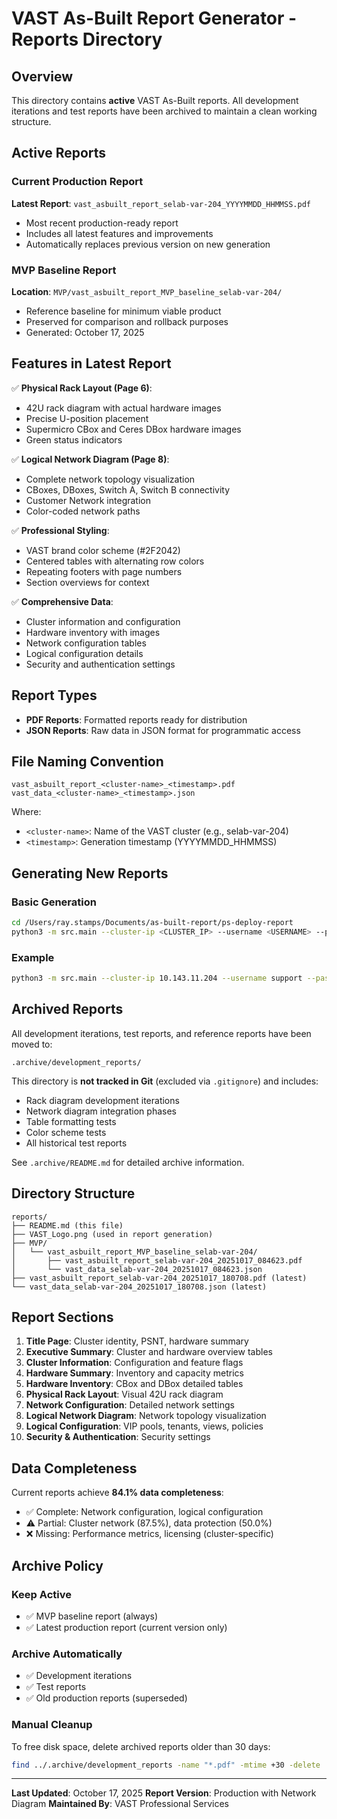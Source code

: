 # VAST As-Built Report Generator - Reports Directory

## Overview

This directory contains **active** VAST As-Built reports. All development iterations and test reports have been archived to maintain a clean working structure.

## Active Reports

### Current Production Report
**Latest Report**: `vast_asbuilt_report_selab-var-204_YYYYMMDD_HHMMSS.pdf`
- Most recent production-ready report
- Includes all latest features and improvements
- Automatically replaces previous version on new generation

### MVP Baseline Report
**Location**: `MVP/vast_asbuilt_report_MVP_baseline_selab-var-204/`
- Reference baseline for minimum viable product
- Preserved for comparison and rollback purposes
- Generated: October 17, 2025

## Features in Latest Report

✅ **Physical Rack Layout (Page 6)**:
- 42U rack diagram with actual hardware images
- Precise U-position placement
- Supermicro CBox and Ceres DBox hardware images
- Green status indicators

✅ **Logical Network Diagram (Page 8)**:
- Complete network topology visualization
- CBoxes, DBoxes, Switch A, Switch B connectivity
- Customer Network integration
- Color-coded network paths

✅ **Professional Styling**:
- VAST brand color scheme (#2F2042)
- Centered tables with alternating row colors
- Repeating footers with page numbers
- Section overviews for context

✅ **Comprehensive Data**:
- Cluster information and configuration
- Hardware inventory with images
- Network configuration tables
- Logical configuration details
- Security and authentication settings

## Report Types

- **PDF Reports**: Formatted reports ready for distribution
- **JSON Reports**: Raw data in JSON format for programmatic access

## File Naming Convention

```
vast_asbuilt_report_<cluster-name>_<timestamp>.pdf
vast_data_<cluster-name>_<timestamp>.json
```

Where:
- `<cluster-name>`: Name of the VAST cluster (e.g., selab-var-204)
- `<timestamp>`: Generation timestamp (YYYYMMDD_HHMMSS)

## Generating New Reports

### Basic Generation
```bash
cd /Users/ray.stamps/Documents/as-built-report/ps-deploy-report
python3 -m src.main --cluster-ip <CLUSTER_IP> --username <USERNAME> --password <PASSWORD> --output-dir reports
```

### Example
```bash
python3 -m src.main --cluster-ip 10.143.11.204 --username support --password 654321 --output-dir reports
```

## Archived Reports

All development iterations, test reports, and reference reports have been moved to:
```
.archive/development_reports/
```

This directory is **not tracked in Git** (excluded via `.gitignore`) and includes:
- Rack diagram development iterations
- Network diagram integration phases
- Table formatting tests
- Color scheme tests
- All historical test reports

See `.archive/README.md` for detailed archive information.

## Directory Structure

```
reports/
├── README.md (this file)
├── VAST_Logo.png (used in report generation)
├── MVP/
│   └── vast_asbuilt_report_MVP_baseline_selab-var-204/
│       ├── vast_asbuilt_report_selab-var-204_20251017_084623.pdf
│       └── vast_data_selab-var-204_20251017_084623.json
├── vast_asbuilt_report_selab-var-204_20251017_180708.pdf (latest)
└── vast_data_selab-var-204_20251017_180708.json (latest)
```

## Report Sections

1. **Title Page**: Cluster identity, PSNT, hardware summary
2. **Executive Summary**: Cluster and hardware overview tables
3. **Cluster Information**: Configuration and feature flags
4. **Hardware Summary**: Inventory and capacity metrics
5. **Hardware Inventory**: CBox and DBox detailed tables
6. **Physical Rack Layout**: Visual 42U rack diagram
7. **Network Configuration**: Detailed network settings
8. **Logical Network Diagram**: Network topology visualization
9. **Logical Configuration**: VIP pools, tenants, views, policies
10. **Security & Authentication**: Security settings

## Data Completeness

Current reports achieve **84.1% data completeness**:
- ✅ Complete: Network configuration, logical configuration
- ⚠️ Partial: Cluster network (87.5%), data protection (50.0%)
- ❌ Missing: Performance metrics, licensing (cluster-specific)

## Archive Policy

### Keep Active
- ✅ MVP baseline report (always)
- ✅ Latest production report (current version only)

### Archive Automatically
- ✅ Development iterations
- ✅ Test reports
- ✅ Old production reports (superseded)

### Manual Cleanup
To free disk space, delete archived reports older than 30 days:
```bash
find ../.archive/development_reports -name "*.pdf" -mtime +30 -delete
```

---

**Last Updated**: October 17, 2025
**Report Version**: Production with Network Diagram
**Maintained By**: VAST Professional Services
